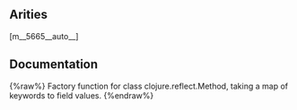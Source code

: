 ## Arities
[m__5665__auto__]

## Documentation
{%raw%}
Factory function for class clojure.reflect.Method, taking a map of keywords to field values.
{%endraw%}
